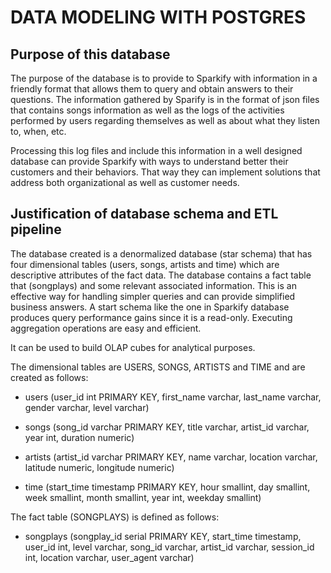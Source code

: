# DATA MODELING WITH POSTGRES

## Purpose of this database

The purpose of the database is to provide to Sparkify with information in a friendly format that allows them to query and obtain answers to their questions. The information gathered by Sparify is in the format of json files that contains songs information as well as the logs of the activities performed by users regarding themselves as well as about what they listen to, when, etc.

Processing this log files and include this information in a well designed database can provide Sparkify with ways to understand better their customers and their behaviors. That way they can implement solutions that address both organizational as well as customer needs.

## Justification of database schema and ETL pipeline

The database created is a denormalized database (star schema) that has four dimensional tables (users, songs, artists and time) which are descriptive attributes of the fact data. The database contains a fact table that (songplays) and some relevant associated information. This is an effective way for handling simpler queries and can provide simplified business answers.  A start schema like the one in Sparkify database produces query performance gains since it is a read-only. Executing aggregation operations are easy and efficient.

It can be used to build OLAP cubes for analytical purposes.

The dimensional tables are USERS, SONGS, ARTISTS and TIME and are created as follows:

 - users (user_id int PRIMARY KEY, first_name varchar, last_name varchar, gender varchar, level varchar)

- songs (song_id varchar PRIMARY KEY, title varchar, artist_id varchar, year int, duration numeric)

 - artists (artist_id varchar PRIMARY KEY, name varchar, location varchar, latitude numeric, longitude numeric)

- time (start_time timestamp PRIMARY KEY, hour smallint, day smallint, week smallint, month smallint, year int, weekday smallint)

The fact table (SONGPLAYS) is defined as follows:

- songplays (songplay_id serial PRIMARY KEY, start_time timestamp, user_id int, level varchar, song_id varchar, artist_id varchar, session_id int, location varchar, user_agent varchar)

